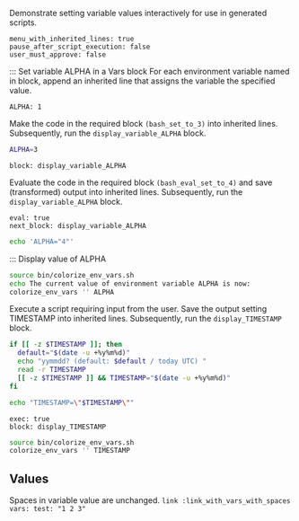 Demonstrate setting variable values interactively for use in generated scripts.

```opts :(document_options)
menu_with_inherited_lines: true
pause_after_script_execution: false
user_must_approve: false
```

::: Set variable ALPHA in a Vars block
For each environment variable named in block,
 append an inherited line that assigns the variable the specified value.
```vars :[set_ALPHA_to_1_via_vars_block]
ALPHA: 1
```

Make the code in the required block `(bash_set_to_3)` into inherited lines.
Subsequently, run the `display_variable_ALPHA` block.
```bash :(bash_set_to_3)
ALPHA=3
```
```link :[set_ALPHA_to_3_via_required_block_and_display] +(bash_set_to_3)
block: display_variable_ALPHA
```

Evaluate the code in the required block `(bash_eval_set_to_4)` and
 save (transformed) output into inherited lines.
Subsequently, run the `display_variable_ALPHA` block.
```link :[set_ALPHA_to_4_via_evaluated_required_block_and_display] +(bash_eval_set_to_4)
eval: true
next_block: display_variable_ALPHA
```
```bash :(bash_eval_set_to_4)
echo 'ALPHA="4"'
```

::: Display value of ALPHA
```bash :display_variable_ALPHA
source bin/colorize_env_vars.sh
echo The current value of environment variable ALPHA is now:
colorize_env_vars '' ALPHA
```

Execute a script requiring input from the user.
Save the output setting TIMESTAMP into inherited lines.
Subsequently, run the `display_TIMESTAMP` block.
```bash :(input_timestamp)
if [[ -z $TIMESTAMP ]]; then
  default="$(date -u +%y%m%d)"
  echo "yymmdd? (default: $default / today UTC) "
  read -r TIMESTAMP
  [[ -z $TIMESTAMP ]] && TIMESTAMP="$(date -u +%y%m%d)"
fi
```
```bash :(inherit_timestamp)
echo "TIMESTAMP=\"$TIMESTAMP\""
```
```link :set_timestamp +(input_timestamp) +(inherit_timestamp)
exec: true
block: display_TIMESTAMP
```
```bash :display_TIMESTAMP
source bin/colorize_env_vars.sh
colorize_env_vars '' TIMESTAMP
```

## Values
Spaces in variable value are unchanged.
    ```link :link_with_vars_with_spaces
    vars:
      test: "1 2 3"
    ```
